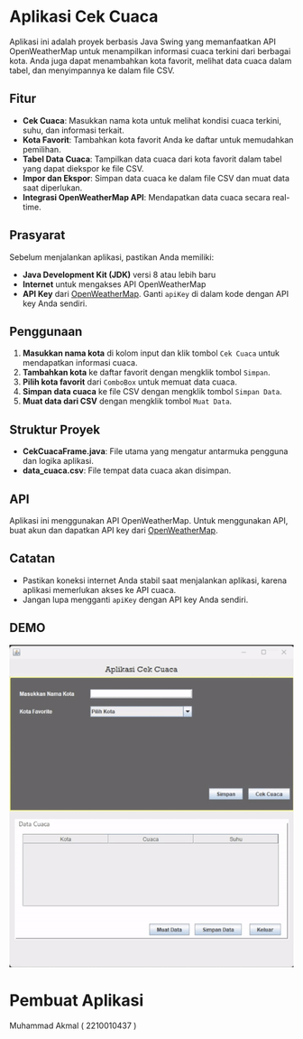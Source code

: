 # Aplikasi Cek Cuaca

Aplikasi ini adalah proyek berbasis Java Swing yang memanfaatkan API OpenWeatherMap untuk menampilkan informasi cuaca terkini dari berbagai kota. Anda juga dapat menambahkan kota favorit, melihat data cuaca dalam tabel, dan menyimpannya ke dalam file CSV.

## Fitur

- **Cek Cuaca**: Masukkan nama kota untuk melihat kondisi cuaca terkini, suhu, dan informasi terkait.
- **Kota Favorit**: Tambahkan kota favorit Anda ke daftar untuk memudahkan pemilihan.
- **Tabel Data Cuaca**: Tampilkan data cuaca dari kota favorit dalam tabel yang dapat diekspor ke file CSV.
- **Impor dan Ekspor**: Simpan data cuaca ke dalam file CSV dan muat data saat diperlukan.
- **Integrasi OpenWeatherMap API**: Mendapatkan data cuaca secara real-time.

## Prasyarat

Sebelum menjalankan aplikasi, pastikan Anda memiliki:

- **Java Development Kit (JDK)** versi 8 atau lebih baru
- **Internet** untuk mengakses API OpenWeatherMap
- **API Key** dari [OpenWeatherMap](https://openweathermap.org/api). Ganti `apiKey` di dalam kode dengan API key Anda sendiri.


## Penggunaan

1. **Masukkan nama kota** di kolom input dan klik tombol `Cek Cuaca` untuk mendapatkan informasi cuaca.
2. **Tambahkan kota** ke daftar favorit dengan mengklik tombol `Simpan`.
3. **Pilih kota favorit** dari `ComboBox` untuk memuat data cuaca.
4. **Simpan data cuaca** ke file CSV dengan mengklik tombol `Simpan Data`.
5. **Muat data dari CSV** dengan mengklik tombol `Muat Data`.

## Struktur Proyek

- **CekCuacaFrame.java**: File utama yang mengatur antarmuka pengguna dan logika aplikasi.
- **data_cuaca.csv**: File tempat data cuaca akan disimpan.

## API

Aplikasi ini menggunakan API OpenWeatherMap. Untuk menggunakan API, buat akun dan dapatkan API key dari [OpenWeatherMap](https://openweathermap.org/api).

## Catatan

- Pastikan koneksi internet Anda stabil saat menjalankan aplikasi, karena aplikasi memerlukan akses ke API cuaca.
- Jangan lupa mengganti `apiKey` dengan API key Anda sendiri.

## DEMO
![Demo Aplikasi](Demo.gif)

# Pembuat Aplikasi
 Muhammad Akmal ( 2210010437 )
